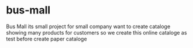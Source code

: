 # bus-mall

Bus Mall its small project for small company want to create cataloge showing many products for customers
so we create this online cataloge as test before create paper cataloge 